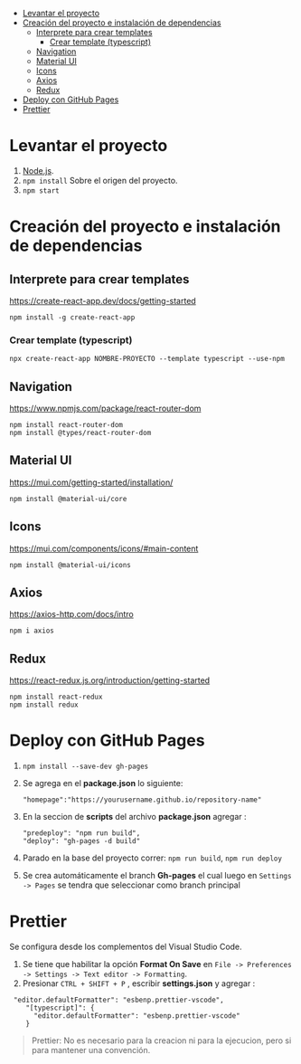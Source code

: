 - [Levantar el proyecto](#levantar-el-proyecto)
- [Creación del proyecto e instalación de dependencias](#creación-del-proyecto-e-instalación-de-dependencias)
  - [Interprete para crear templates](#interprete-para-crear-templates)
    - [Crear template (typescript)](#crear-template-typescript)
  - [Navigation](#navigation)
  - [Material UI](#material-ui)
  - [Icons](#icons)
  - [Axios](#axios)
  - [Redux](#redux)
- [Deploy con GitHub Pages](#deploy-con-github-pages)
- [Prettier](#prettier)

# Levantar el proyecto

1. [Node.js](https://nodejs.org/es/ "Node.js").
2. `npm install` Sobre el origen del proyecto.
3. `npm start`

# Creación del proyecto e instalación de dependencias

## Interprete para crear templates
https://create-react-app.dev/docs/getting-started
```
npm install -g create-react-app
```

### Crear template (typescript)
```
npx create-react-app NOMBRE-PROYECTO --template typescript --use-npm
```

## Navigation
https://www.npmjs.com/package/react-router-dom
```
npm install react-router-dom
npm install @types/react-router-dom
```
## Material UI
https://mui.com/getting-started/installation/
```
npm install @material-ui/core
```
## Icons
https://mui.com/components/icons/#main-content
```
npm install @material-ui/icons
```
## Axios
https://axios-http.com/docs/intro
```
npm i axios
```
## Redux
https://react-redux.js.org/introduction/getting-started
```
npm install react-redux
npm install redux
```
# Deploy con GitHub Pages

1.  `npm install --save-dev gh-pages`

2.  Se agrega en el **package.json** lo siguiente:

    `"homepage":"https://yourusername.github.io/repository-name"`

3.  En la seccion de **scripts** del archivo **package.json** agregar :
    ```
    "predeploy": "npm run build",
    "deploy": "gh-pages -d build"
    ```
4.  Parado en la base del proyecto correr:
    `npm run build`,
    `npm run deploy`

5.  Se crea automáticamente el branch **Gh-pages** el cual luego en `Settings -> Pages` se tendra que seleccionar como branch principal

# Prettier

Se configura desde los complementos del Visual Studio Code.

1.  Se tiene que habilitar la opción **Format On Save** en `File -> Preferences -> Settings -> Text editor -> Formatting`.
2.  Presionar `CTRL + SHIFT + P` , escribir **settings.json** y agregar :

```
 "editor.defaultFormatter": "esbenp.prettier-vscode",
    "[typescript]": {
      "editor.defaultFormatter": "esbenp.prettier-vscode"
    }
```

> Prettier: No es necesario para la creacion ni para la ejecucion, pero si para mantener una convención.
